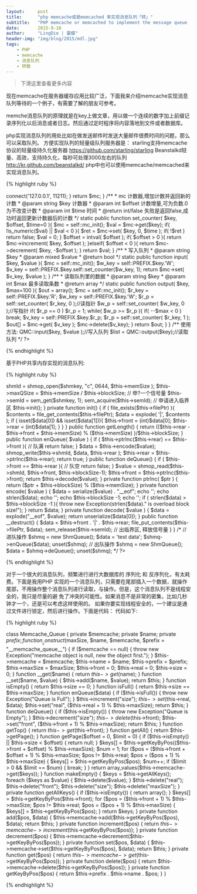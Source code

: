 ```yaml
---
layout:     post
title:      "php memcache或是memcached 来实现消息队列「转」"
subtitle:   "PHP memcache or memcached to implement the message queue   "
date:       2015-9-10
author:     "LingDie | 靈蝶"
header-img: "img/blog/2015/mdl.jpg"
tags:
    - PHP
    - memcache
    - 消息队列
    - 转载
---
```


> 下滑这里查看更多内容

现在memcache在服务器缓存应用比较广泛，下面我来介绍memcache实现消息队列等待的一个例子，有需要了解的朋友可参考。

memche消息队列的原理就是在key上做文章，用以做一个连续的数字加上前缀记录序列化以后消息或者日志。然后通过定时程序将内容落地到文件或者数据库。


php实现消息队列的用处比如在做发送邮件时发送大量邮件很费时间的问题，那么可以采取队列。
方便实现队列的轻量级队列服务器是：
starling支持memcache协议的轻量级持久化服务器
https://github.com/starling/starling
Beanstalkd轻量、高效，支持持久化，每秒可处理3000左右的队列
http://kr.github.com/beanstalkd/
php中也可以使用memcache/memcached来实现消息队列。

{% highlight ruby %}

<?php
/**
* Memcache 消息队列类
*/

class QMC {
const PREFIX = 'ASDFASDFFWQKE';

/**
* 初始化mc
* @staticvar string $mc
* @return Memcache
*/
static private function mc_init() {
static $mc = null;
if (is_null($mc)) {
$mc = new Memcache;
$mc->connect('127.0.0.1', 11211);
}
return $mc;
}
/**
* mc 计数器,增加计数并返回新的计数
* @param string $key   计数器
* @param int $offset   计数增量,可为负数.0为不改变计数
* @param int $time     时间
* @return int/false    失败是返回false,成功时返回更新计数器后的计数
*/
static public function set_counter( $key, $offset, $time=0 ){
$mc = self::mc_init();
$val = $mc->get($key);
if( !is_numeric($val) || $val < 0 ){
$ret = $mc->set( $key, 0, $time );
if( !$ret ) return false;
$val = 0;
}
$offset = intval( $offset );
if( $offset > 0 ){
return $mc->increment( $key, $offset );
}elseif( $offset < 0 ){
return $mc->decrement( $key, -$offset );
}
return $val;
}

/**
* 写入队列
* @param string $key
* @param mixed $value
* @return bool
*/
static public function input( $key, $value ){
$mc = self::mc_init();
$w_key = self::PREFIX.$key.'W';
$v_key = self::PREFIX.$key.self::set_counter($w_key, 1);
return $mc->set( $v_key, $value );
}
/**
* 读取队列里的数据
* @param string $key
* @param int $max  最多读取条数
* @return array
*/
static public function output( $key, $max=100 ){
$out = array();
$mc = self::mc_init();
$r_key = self::PREFIX.$key.'R';
$w_key = self::PREFIX.$key.'W';
$r_p   = self::set_counter( $r_key, 0 );//读指针
$w_p   = self::set_counter( $w_key, 0 );//写指针
if( $r_p == 0 ) $r_p = 1;
while( $w_p >= $r_p ){
if( --$max < 0 ) break;
$v_key = self::PREFIX.$key.$r_p;
$r_p = self::set_counter( $r_key, 1 );
$out[] = $mc->get( $v_key );
$mc->delete($v_key);
}
return $out;
}
}
/**
使用方法:
QMC::input($key, $value );//写入队列
$list = QMC::output($key);//读取队列
*/
?>

{% endhighlight %}

基于PHP共享内存实现的消息队列:

{% highlight ruby %}

<?php
/**
* 使用共享内存的PHP循环内存队列实现
* 支持多进程, 支持各种数据类型的存储
* 注: 完成入队或出队操作,尽快使用unset(), 以释放临界区
*
* @author wangbinandi@gmail.com
* @created 2009-12-23
*/
class ShmQueue
{
private $maxQSize = 0; // 队列最大长度

private $front = 0; // 队头指针
private $rear = 0;  // 队尾指针

private $blockSize = 256;  // 块的大小(byte)
private $memSize = 25600;  // 最大共享内存(byte)
private $shmId = 0;

private $filePtr = './shmq.ptr';

private $semId = 0;
public function __construct()
{
$shmkey = ftok(__FILE__, 't');

$this->shmId = shmop_open($shmkey, "c", 0644, $this->memSize );
$this->maxQSize = $this->memSize / $this->blockSize;

// 申?一个信号量
$this->semId = sem_get($shmkey, 1);
sem_acquire($this->semId); // 申请进入临界区

$this->init();
}

private function init()
{
if ( file_exists($this->filePtr) ){
$contents = file_get_contents($this->filePtr);
$data = explode( '|', $contents );
if ( isset($data[0]) && isset($data[1])){
$this->front = (int)$data[0];
$this->rear  = (int)$data[1];
}
}
}

public function getLength()
{
return (($this->rear - $this->front + $this->memSize) % ($this->memSize) )/$this->blockSize;
}

public function enQueue( $value )
{
if ( $this->ptrInc($this->rear) == $this->front ){ // 队满
return false;
}

$data = $this->encode($value);
shmop_write($this->shmId, $data, $this->rear );
$this->rear = $this->ptrInc($this->rear);
return true;
}

public function deQueue()
{
if ( $this->front == $this->rear ){ // 队空
return false;
}
$value = shmop_read($this->shmId, $this->front, $this->blockSize-1);
$this->front = $this->ptrInc($this->front);
return $this->decode($value);
}

private function ptrInc( $ptr )
{
return ($ptr + $this->blockSize) % ($this->memSize);
}

private function encode( $value )
{
$data = serialize($value) . "__eof";
echo '';

echo strlen($data);
echo '';

echo $this->blockSize -1;
echo '';

if ( strlen($data) > $this->blockSize -1 ){
throw new Exception(strlen($data)." is overload block size!");
}
return $data;
}

private function decode( $value )
{
$data = explode("__eof", $value);
return unserialize($data[0]);
}

public function __destruct()
{
$data = $this->front . '|' . $this->rear;
file_put_contents($this->filePtr, $data);

sem_release($this->semId); // 出临界区, 释放信号量
}
}

/*
// 进队操作
$shmq = new ShmQueue();
$data = 'test data';
$shmq->enQueue($data);
unset($shmq);
// 出队操作
$shmq = new ShmQueue();
$data = $shmq->deQueue();
unset($shmq);
*/
?>

{% endhighlight %}

对于一个很大的消息队列，频繁进行进行大数据库的 序列化 和 反序列化，有太耗费。下面是我用PHP 实现的一个消息队列，只需要在尾部插入一个数据，就操作尾部，不用操作整个消息队列进行读取，与操作。但是，这个消息队列不是线程安全的，我只是尽量的避 免了冲突的可能性。如果消息不是非常的密集，比如几秒钟才一个，还是可以考虑这样使用的。
如果你要实现线程安全的，一个建议是通过文件进行锁定，然后进行操作。下面是代码：
代码如下:

{% highlight ruby %}

class Memcache_Queue
{
private $memcache;
private $name;
private $prefix;
function __construct($maxSize, $name, $memcache, $prefix = "__memcache_queue__")
{
if ($memcache == null) {
throw new Exception("memcache object is null, new the object first.");
}
$this->memcache = $memcache;
$this->name = $name;
$this->prefix = $prefix;
$this->maxSize = $maxSize;
$this->front = 0;
$this->real = 0;
$this->size = 0;
}
function __get($name)
{
return $this->get($name);
}
function __set($name, $value)
{
$this->add($name, $value);
return $this;
}
function isEmpty()
{
return $this->size == 0;
}
function isFull()
{
return $this->size == $this->maxSize;
}
function enQueue($data)
{
if ($this->isFull()) {
throw new Exception("Queue is Full");
}
$this->increment("size");
$this->set($this->real, $data);
$this->set("real", ($this->real + 1) % $this->maxSize);
return $this;
}
function deQueue()
{
if ($this->isEmpty()) {
throw new Exception("Queue is Empty");
}
$this->decrement("size");
$this->delete($this->front);
$this->set("front", ($this->front + 1) % $this->maxSize);
return $this;
}
function getTop()
{
return $this->get($this->front);
}
function getAll()
{
return $this->getPage();
}
function getPage($offset = 0, $limit = 0)
{
if ($this->isEmpty() || $this->size < $offset) {
return null;
}
$keys[] = $this->getKeyByPos(($this->front + $offset) % $this->maxSize);
$num = 1;
for ($pos = ($this->front + $offset + 1) % $this->maxSize; $pos != $this->real; $pos = ($pos + 1) % $this->maxSize)
{
$keys[] = $this->getKeyByPos($pos);
$num++;
if ($limit > 0 && $limit == $num) {
break;
}
}
return array_values($this->memcache->get($keys));
}
function makeEmpty()
{
$keys = $this->getAllKeys();
foreach ($keys as $value) {
$this->delete($value);
}
$this->delete("real");
$this->delete("front");
$this->delete("size");
$this->delete("maxSize");
}
private function getAllKeys()
{
if ($this->isEmpty())
{
return array();
}
$keys[] = $this->getKeyByPos($this->front);
for ($pos = ($this->front + 1) % $this->maxSize; $pos != $this->real; $pos = ($pos + 1) % $this->maxSize)
{
$keys[] = $this->getKeyByPos($pos);
}
return $keys;
}
private function add($pos, $data)
{
$this->memcache->add($this->getKeyByPos($pos), $data);
return $this;
}
private function increment($pos)
{
return $this->memcache->increment($this->getKeyByPos($pos));
}
private function decrement($pos)
{
$this->memcache->decrement($this->getKeyByPos($pos));
}
private function set($pos, $data)
{
$this->memcache->set($this->getKeyByPos($pos), $data);
return $this;
}
private function get($pos)
{
return $this->memcache->get($this->getKeyByPos($pos));
}
private function delete($pos)
{
return $this->memcache->delete($this->getKeyByPos($pos));
}
private function getKeyByPos($pos)
{
return $this->prefix . $this->name . $pos;
}
} 

{% endhighlight %}


